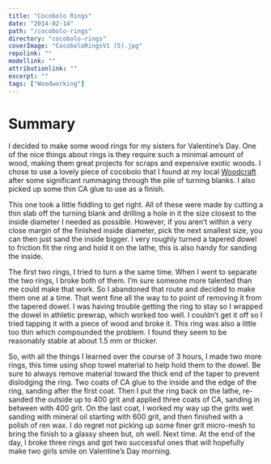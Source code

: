 ```yaml
---
title: "Cocobolo Rings"
date: "2014-02-14"
path: "/cocobolo-rings"
directory: "cocobolo-rings"
coverImage: "CocoboloRingsV1 (5).jpg"
repolink: ""
modellink: ""
attributionlink: ""
excerpt: ""
tags: ["Woodworking"]
---
```


# Summary

I decided to make some wood rings for my sisters for Valentine’s Day. One of the nice things about rings is they require such a minimal amount of wood, making them great projects for scraps and expensive exotic woods. I chose to use a lovely piece of cocobolo that I found at my local [Woodcraft](https://www.woodcraft.com/) after some significant rummaging through the pile of turning blanks. I also picked up some thin CA glue to use as a finish.

This one took a little fiddling to get right. All of these were made by cutting a thin slab off the turning blank and drilling a hole in it the size closest to the inside diameter I needed as possible. However, if you aren’t within a very close margin of the finished inside diameter, pick the next smallest size, you can then just sand the inside bigger. I very roughly turned a tapered dowel to friction fit the ring and hold it on the lathe, this is also handy for sanding the inside.

The first two rings, I tried to turn a the same time. When I went to separate the two rings, I broke both of them. I’m sure someone more talented than me could make that work. So I abandoned that route and decided to make them one at a time. That went fine all the way to to point of removing it from the tapered dowel. I was having trouble getting the ring to stay so I wrapped the dowel in athletic prewrap, which worked too well. I couldn’t get it off so I tried tapping it with a piece of wood and broke it. This ring was also a little too thin which compounded the problem. I found they seem to be reasonably stable at about 1.5 mm or thicker.

So, with all the things I learned over the course of 3 hours, I made two more rings, this time using shop towel material to help hold them to the dowel. Be sure to always remove material toward the thick end of the taper to prevent dislodging the ring. Two coats of CA glue to the inside and the edge of the ring, sanding after the first coat. Then I put the ring back on the lathe, re-sanded the outside up to 400 grit and applied three coats of CA, sanding in between with 400 grit. On the last coat, I worked my way up the grits wet sanding with mineral oil starting with 600 grit, and then finished with a polish of ren wax. I do regret not picking up some finer grit micro-mesh to bring the finish to a glassy sheen but, oh well. Next time. At the end of the day, I broke three rings and got two successful ones that will hopefully make two girls smile on Valentine’s Day morning.
